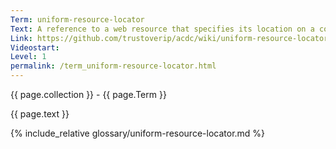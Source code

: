 ```yaml
---
Term: uniform-resource-locator
Text: A reference to a web resource that specifies its location on a computer network and a mechanism for retrieving it
Link: https://github.com/trustoverip/acdc/wiki/uniform-resource-locator
Videostart: 
Level: 1
permalink: /term_uniform-resource-locator.html
---
```


{{ page.collection }} - {{ page.Term }}

   {{ page.text }}

{% include_relative glossary/uniform-resource-locator.md %}
